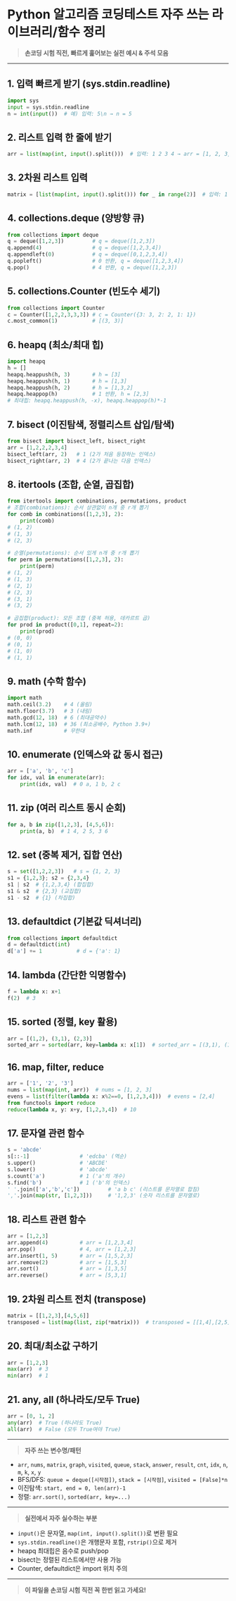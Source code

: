 # Python 알고리즘 코딩테스트 자주 쓰는 라이브러리/함수 정리

> **손코딩 시험 직전, 빠르게 훑어보는 실전 예시 & 주석 모음**

---

## 1. 입력 빠르게 받기 (sys.stdin.readline)
```python
import sys
input = sys.stdin.readline
n = int(input())  # 예) 입력: 5\n → n = 5
```

## 2. 리스트 입력 한 줄에 받기
```python
arr = list(map(int, input().split()))  # 입력: 1 2 3 4 → arr = [1, 2, 3, 4]
```

## 3. 2차원 리스트 입력
```python
matrix = [list(map(int, input().split())) for _ in range(2)]  # 입력: 1 2 3\n4 5 6 → matrix = [[1,2,3],[4,5,6]]
```

## 4. collections.deque (양방향 큐)
```python
from collections import deque
q = deque([1,2,3])         # q = deque([1,2,3])
q.append(4)                # q = deque([1,2,3,4])
q.appendleft(0)            # q = deque([0,1,2,3,4])
q.popleft()                # 0 반환, q = deque([1,2,3,4])
q.pop()                    # 4 반환, q = deque([1,2,3])
```

## 5. collections.Counter (빈도수 세기)
```python
from collections import Counter
c = Counter([1,2,2,3,3,3]) # c = Counter({3: 3, 2: 2, 1: 1})
c.most_common(1)           # [(3, 3)]
```

## 6. heapq (최소/최대 힙)
```python
import heapq
h = []
heapq.heappush(h, 3)       # h = [3]
heapq.heappush(h, 1)       # h = [1,3]
heapq.heappush(h, 2)       # h = [1,3,2]
heapq.heappop(h)           # 1 반환, h = [2,3]
# 최대힙: heapq.heappush(h, -x), heapq.heappop(h)*-1
```

## 7. bisect (이진탐색, 정렬리스트 삽입/탐색)
```python
from bisect import bisect_left, bisect_right
arr = [1,2,2,2,3,4]
bisect_left(arr, 2)   # 1 (2가 처음 등장하는 인덱스)
bisect_right(arr, 2)  # 4 (2가 끝나는 다음 인덱스)
```

## 8. itertools (조합, 순열, 곱집합)
```python
from itertools import combinations, permutations, product
# 조합(combinations): 순서 상관없이 n개 중 r개 뽑기
for comb in combinations([1,2,3], 2):
    print(comb)
# (1, 2)
# (1, 3)
# (2, 3)

# 순열(permutations): 순서 있게 n개 중 r개 뽑기
for perm in permutations([1,2,3], 2):
    print(perm)
# (1, 2)
# (1, 3)
# (2, 1)
# (2, 3)
# (3, 1)
# (3, 2)

# 곱집합(product): 모든 조합 (중복 허용, 데카르트 곱)
for prod in product([0,1], repeat=2):
    print(prod)
# (0, 0)
# (0, 1)
# (1, 0)
# (1, 1)
```

## 9. math (수학 함수)
```python
import math
math.ceil(3.2)    # 4 (올림)
math.floor(3.7)   # 3 (내림)
math.gcd(12, 18)  # 6 (최대공약수)
math.lcm(12, 18)  # 36 (최소공배수, Python 3.9+)
math.inf          # 무한대
```

## 10. enumerate (인덱스와 값 동시 접근)
```python
arr = ['a', 'b', 'c']
for idx, val in enumerate(arr):
    print(idx, val)  # 0 a, 1 b, 2 c
```

## 11. zip (여러 리스트 동시 순회)
```python
for a, b in zip([1,2,3], [4,5,6]):
    print(a, b)  # 1 4, 2 5, 3 6
```

## 12. set (중복 제거, 집합 연산)
```python
s = set([1,2,2,3])   # s = {1, 2, 3}
s1 = {1,2,3}; s2 = {2,3,4}
s1 | s2  # {1,2,3,4} (합집합)
s1 & s2  # {2,3} (교집합)
s1 - s2  # {1} (차집합)
```

## 13. defaultdict (기본값 딕셔너리)
```python
from collections import defaultdict
d = defaultdict(int)
d['a'] += 1           # d = {'a': 1}
```

## 14. lambda (간단한 익명함수)
```python
f = lambda x: x+1
f(2)  # 3
```

## 15. sorted (정렬, key 활용)
```python
arr = [(1,2), (3,1), (2,3)]
sorted_arr = sorted(arr, key=lambda x: x[1])  # sorted_arr = [(3,1), (1,2), (2,3)]
```

## 16. map, filter, reduce
```python
arr = ['1', '2', '3']
nums = list(map(int, arr))  # nums = [1, 2, 3]
evens = list(filter(lambda x: x%2==0, [1,2,3,4]))  # evens = [2,4]
from functools import reduce
reduce(lambda x, y: x+y, [1,2,3,4])  # 10
```

## 17. 문자열 관련 함수
```python
s = 'abcde'
s[::-1]                # 'edcba' (역순)
s.upper()              # 'ABCDE'
s.lower()              # 'abcde'
s.count('a')           # 1 ('a'의 개수)
s.find('b')            # 1 ('b'의 인덱스)
' '.join(['a','b','c'])         # 'a b c' (리스트를 문자열로 합침)
','.join(map(str, [1,2,3]))     # '1,2,3' (숫자 리스트를 문자열로)
```

## 18. 리스트 관련 함수
```python
arr = [1,2,3]
arr.append(4)          # arr = [1,2,3,4]
arr.pop()              # 4, arr = [1,2,3]
arr.insert(1, 5)       # arr = [1,5,2,3]
arr.remove(2)          # arr = [1,5,3]
arr.sort()             # arr = [1,3,5]
arr.reverse()          # arr = [5,3,1]
```

## 19. 2차원 리스트 전치 (transpose)
```python
matrix = [[1,2,3],[4,5,6]]
transposed = list(map(list, zip(*matrix)))  # transposed = [[1,4],[2,5],[3,6]]
```

## 20. 최대/최소값 구하기
```python
arr = [1,2,3]
max(arr)  # 3
min(arr)  # 1
```

## 21. any, all (하나라도/모두 True)
```python
arr = [0, 1, 2]
any(arr)  # True (하나라도 True)
all(arr)  # False (모두 True여야 True)
```

---

> **자주 쓰는 변수명/패턴**
- `arr`, `nums`, `matrix`, `graph`, `visited`, `queue`, `stack`, `answer`, `result`, `cnt`, `idx`, `n`, `m`, `k`, `x`, `y`
- BFS/DFS: `queue = deque([시작점])`, `stack = [시작점]`, `visited = [False]*n`
- 이진탐색: `start, end = 0, len(arr)-1`
- 정렬: `arr.sort()`, `sorted(arr, key=...)`

---

> **실전에서 자주 실수하는 부분**
- `input()`은 문자열, `map(int, input().split())`로 변환 필요
- `sys.stdin.readline()`은 개행문자 포함, `rstrip()`으로 제거
- heapq 최대힙은 음수로 push/pop
- bisect는 정렬된 리스트에서만 사용 가능
- Counter, defaultdict은 import 위치 주의

---

> **이 파일을 손코딩 시험 직전 꼭 한번 읽고 가세요!**
